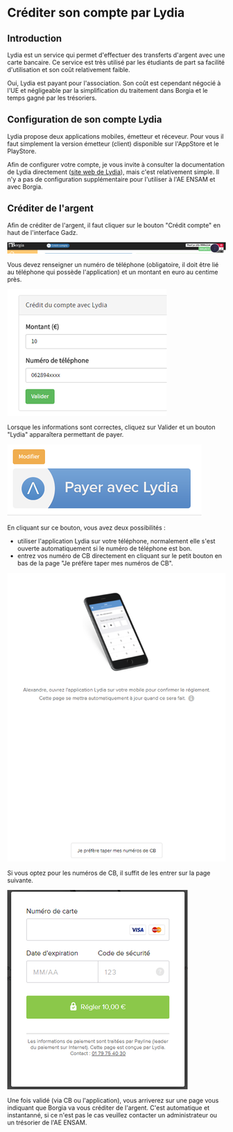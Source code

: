 # Créditer son compte par Lydia

## Introduction

Lydia est un service qui permet d'effectuer des transferts d'argent avec une carte bancaire. Ce service est très utilisé par les étudiants de part sa facilité d'utilisation et son coût relativement faible.

Oui, Lydia est payant pour l'association. Son coût est cependant négocié à l'UE et négligeable par la simplification du traitement dans Borgia et le temps gagné par les trésoriers.


## Configuration de son compte Lydia

Lydia propose deux applications mobiles, émetteur et réceveur. Pour vous il faut simplement la version émetteur (client) disponible sur l'AppStore et le PlayStore.

Afin de configurer votre compte, je vous invite à consulter la documentation de Lydia directement ([site web de Lydia](https://lydia-app.com/)), mais c'est relativement simple. Il n'y a pas de configuration supplémentaire pour l'utiliser à l'AE ENSAM et avec Borgia.

## Créditer de l'argent

Afin de créditer de l'argent, il faut cliquer sur le bouton "Crédit compte" en haut de l'interface Gadz.

![Bouton Lydia](./img/lydia/button_lydia.png)

Vous devez renseigner un numéro de téléphone (obligatoire, il doit être lié au téléphone qui possède l'application) et un montant en euro au centime près.

![Bouton Lydia](./img/lydia/welcome_lydia.png)

Lorsque les informations sont correctes, cliquez sur Valider et un bouton "Lydia" apparaîtera permettant de payer.

![Bouton Lydia](./img/lydia/button_welcome_lydia.png)

En cliquant sur ce bouton, vous avez deux possibilités :
  - utiliser l'application Lydia sur votre téléphone, normalement elle s'est ouverte automatiquement si le numéro de téléphone est bon.
  - entrez vos numéro de CB directement en cliquant sur le petit bouton en bas de la page "Je préfère taper mes numéros de CB".

![Bouton Lydia](./img/lydia/wait_lydia.png)

Si vous optez pour les numéros de CB, il suffit de les entrer sur la page suivante.

![Bouton Lydia](./img/lydia/cb_lydia.png)

Une fois validé (via CB ou l'application), vous arriverez sur une page vous indiquant que Borgia va vous créditer de l'argent. C'est automatique et instantanné, si ce n'est pas le cas veuillez contacter un administrateur ou un trésorier de l'AE ENSAM.

